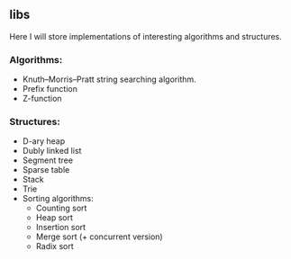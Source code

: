 ## libs

Here I will store implementations of interesting algorithms and structures.

### Algorithms:
* Knuth–Morris–Pratt string searching algorithm.
* Prefix function
* Z-function

### Structures:
* D-ary heap
* Dubly linked list
* Segment tree
* Sparse table
* Stack
* Trie
* Sorting algorithms:
  + Counting sort
  + Heap sort
  + Insertion sort
  + Merge sort (+ concurrent version)
  + Radix sort
